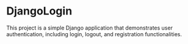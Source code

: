 # DjangoLogin

This project is a simple Django application that demonstrates user authentication, including login, logout, and registration functionalities.


